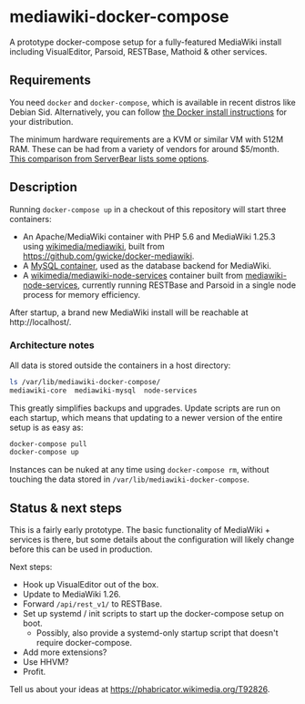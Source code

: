 # mediawiki-docker-compose

A prototype docker-compose setup for a fully-featured MediaWiki install
including VisualEditor, Parsoid, RESTBase, Mathoid & other services.

## Requirements 

You need `docker` and `docker-compose`, which is available in recent distros
like Debian Sid. Alternatively, you can follow [the Docker install
instructions](https://docs.docker.com/compose/install/) for your distribution.

The minimum hardware requirements are a KVM or similar VM with 512M RAM. These
can be had from a variety of vendors for around $5/month. [This
comparison from ServerBear lists some
options](http://serverbear.com/compare?Sort=BearScore&Order=desc&Server+Type=VPS&Monthly+Cost=-&HDD=-&RAM=500000000-&BearScore=-&Virtualization=KVM).

## Description

Running `docker-compose up` in a checkout of this repository will start three
containers:

- An Apache/MediaWiki container with PHP 5.6 and MediaWiki 1.25.3
    using [wikimedia/mediawiki](https://hub.docker.com/r/wikimedia/mediawiki/),
    built from https://github.com/gwicke/docker-mediawiki.
- A [MySQL container](https://hub.docker.com/_/mysql/), used as the database
    backend for MediaWiki.
- A
    [wikimedia/mediawiki-node-services](https://hub.docker.com/r/wikimedia/mediawiki-node-services/)
    container built from
    [mediawiki-node-services](https://github.com/gwicke/mediawiki-node-services),
    currently running RESTBase and Parsoid in a single node process for memory
    efficiency.

After startup, a brand new MediaWiki install will be reachable at
http://localhost/.

### Architecture notes

All data is stored outside the containers in a host directory:

```bash
ls /var/lib/mediawiki-docker-compose/
mediawiki-core  mediawiki-mysql  node-services
```

This greatly simplifies backups and upgrades. Update scripts are run on each
startup, which means that updating to a newer version of the entire setup is
as easy as:

```bash
docker-compose pull
docker-compose up
```

Instances can be nuked at any time using `docker-compose rm`, without touching
the data stored in `/var/lib/mediawiki-docker-compose`.

## Status & next steps

This is a fairly early prototype. The basic functionality of MediaWiki +
services is there, but some details about the configuration will likely change
before this can be used in production.

Next steps:

- Hook up VisualEditor out of the box.
- Update to MediaWiki 1.26.
- Forward `/api/rest_v1/` to RESTBase.
- Set up systemd / init scripts to start up the docker-compose setup on boot.
  - Possibly, also provide a systemd-only startup script that doesn't require docker-compose.
- Add more extensions?
- Use HHVM?
- Profit.

Tell us about your ideas at https://phabricator.wikimedia.org/T92826. 
